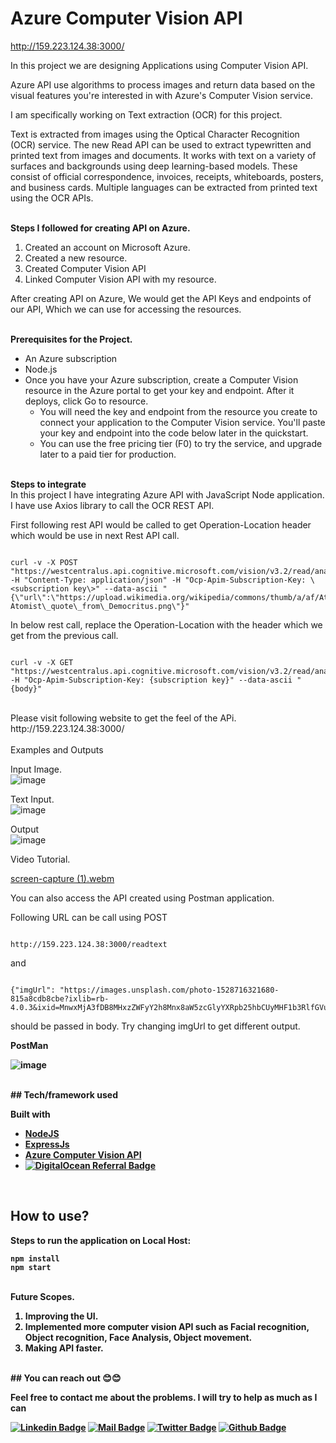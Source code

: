 
# **Azure Computer Vision API**

http://159.223.124.38:3000/

In this project we are designing Applications using Computer Vision API.

Azure API use algorithms to process images and return data based on the visual features you're interested in with Azure's Computer Vision service.

I am specifically working on Text extraction (OCR) for this project.

Text is extracted from images using the Optical Character Recognition (OCR) service. The new Read API can be used to extract typewritten and printed text from images and documents. It works with text on a variety of surfaces and backgrounds using deep learning-based models. These consist of official correspondence, invoices, receipts, whiteboards, posters, and business cards. Multiple languages can be extracted from printed text using the OCR APIs.

<br>
<b>Steps I followed for creating API on Azure.</b>

1. Created an account on Microsoft Azure.
2. Created a new resource.
3. Created Computer Vision API
4. Linked Computer Vision API with my resource.

After creating API on Azure, We would get the API Keys and endpoints of our API, Which we can use for accessing the resources.

<br>
<b>Prerequisites for the Project.</b>

- An Azure subscription
- Node.js
- Once you have your Azure subscription, create a Computer Vision resource in the Azure portal to get your key and endpoint. After it deploys, click Go to resource.
  - You will need the key and endpoint from the resource you create to connect your application to the Computer Vision service. You'll paste your key and endpoint into the code below later in the quickstart.
  - You can use the free pricing tier (F0) to try the service, and upgrade later to a paid tier for production.


<br>
<b>Steps to integrate</b>
<br>
In this project I have integrating Azure API with JavaScript Node application. I have use Axios library to call the OCR REST API.

First following rest API would be called to get Operation-Location header which would be use in next Rest API call.


```

curl -v -X POST "https://westcentralus.api.cognitive.microsoft.com/vision/v3.2/read/analyze" -H "Content-Type: application/json" -H "Ocp-Apim-Subscription-Key: \<subscription key\>" --data-ascii "{\"url\":\"https://upload.wikimedia.org/wikipedia/commons/thumb/a/af/Atomist\_quote\_from\_Democritus.png/338px-Atomist\_quote\_from\_Democritus.png\"}"

```

In below rest call, replace the Operation-Location with the header which we get from the previous call.

```

curl -v -X GET "https://westcentralus.api.cognitive.microsoft.com/vision/v3.2/read/analyzeResults/{operationId}" -H "Ocp-Apim-Subscription-Key: {subscription key}" --data-ascii "{body}"

```
<br>
Please visit following website to get the feel of the APi.
<br>
http://159.223.124.38:3000/

<br>
<br>
Examples and Outputs
<br>

Input Image.
<br>
![image](https://user-images.githubusercontent.com/22686539/207454199-fe492299-d59b-4658-be57-ea839ba2d70e.png)


Text Input.
<br>
![image](https://user-images.githubusercontent.com/22686539/207454396-98530941-7172-4cbc-935d-a058a33ac960.png)


Output
<br>
![image](https://user-images.githubusercontent.com/22686539/207454408-0a2428ec-b92f-4adb-a68d-8ea7ec34c685.png)

Video Tutorial.
<br>

[screen-capture (1).webm](https://user-images.githubusercontent.com/22686539/207460053-7ff6371e-a637-4b87-a42f-3a3489c6ac45.webm)



You can also access the API created using Postman application.

Following URL can be call using POST 
```

http://159.223.124.38:3000/readtext

```
and
```

{"imgUrl": "https://images.unsplash.com/photo-1528716321680-815a8cdb8cbe?ixlib=rb-4.0.3&ixid=MnwxMjA3fDB8MHxzZWFyY2h8Mnx8aW5zcGlyYXRpb25hbCUyMHF1b3RlfGVufDB8fDB8fA%3D%3D&w=1000&q=80"}

```
should be passed in body. Try changing imgUrl to get different output.



<b>PostMan<b>
<br>

![image](https://user-images.githubusercontent.com/22686539/207454432-bb063278-7758-40fa-a734-153fba8702e3.png)


<br>
## Tech/framework used

<b>Built with</b>
- [NodeJS](https://nodejs.dev/)
- [ExpressJs](https://expressjs.com/)
- [Azure Computer Vision API](https://azure.microsoft.com/en-us/products/cognitive-services/computer-vision/)
- [![DigitalOcean Referral Badge](https://web-platforms.sfo2.cdn.digitaloceanspaces.com/WWW/Badge%201.svg)](https://www.digitalocean.com/?refcode=51d7680bc512&utm_campaign=Referral_Invite&utm_medium=Referral_Program&utm_source=badge)

<br>

## How to use?
Steps to run the application on Local Host:
```
npm install
npm start
```
<br>
Future Scopes.

1. Improving the UI.
2. Implemented more computer vision API such as Facial recognition, Object recognition, Face Analysis, Object movement.
3. Making API faster.

<br>
## You can reach out 😊😊

Feel free to contact me about the problems. I will try to help as much as I can 

[![Linkedin Badge](https://img.shields.io/badge/linkedin-%230077B5.svg?&style=for-the-badge&logo=linkedin&logoColor=white)](https://www.linkedin.com/in/samihan-jawalkar-b38457a1/)
[![Mail Badge](https://img.shields.io/badge/email-c14438?style=for-the-badge&logo=Gmail&logoColor=white&link=mailto:samihan.jawalkar@gmail.com)](mailto:samihan.jawalkar@gmail.com)
[![Twitter Badge](https://img.shields.io/badge/twitter-1DA1F2?style=for-the-badge&logo=twitter&logoColor=white)](https://twitter.com/samihan162)
[![Github Badge](https://img.shields.io/badge/github-333?style=for-the-badge&logo=github&logoColor=white)](https://github.com/samihan123)
